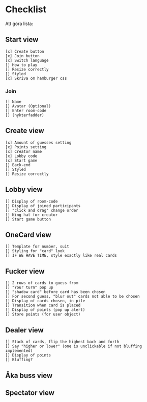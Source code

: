 # Checklist

Att göra lista:

## Start view

    [x] Create button
    [x] Join button
    [x] Switch language
    [] How to play
    [] Resize correctly
    [] Styled
    [x] Skriva om hamburger css

### Join

    [] Name
    [] Avatar (Optional)
    [] Enter room-code
    [] (nykterfadder)

## Create view

    [x] Amount of guesses setting
    [x] Points setting
    [x] Creator name
    [x] Lobby code
    [x] Start game
    [] Back-end
    [] Styled
    [] Resize correctly

## Lobby view

    [] Display of room-code
    [] Display of joined participants
    [] "click and drag" change order
    [] King hat for creator
    [] Start game button

## OneCard view

    [] Template for number, suit
    [] Styling for "card" look
    [] IF WE HAVE TIME, style exactly like real cards

## Fucker view

    [] 2 rows of cards to guess from
    [] "Your turn" pop up
    [] "shadow card" before card has been chosen
    [] For second guess, "blur out" cards not able to be chosen
    [] Display of cards chosen, in pile
    [] Transition when card is placed
    [] Display of points (pop up alert)
    [] Store points (for user object)

## Dealer view

    [] Stack of cards, flip the highest back and forth
    [] Say "higher or lower" (one is unclickable if not bluffing implemented)
    [] Display of points
    [] Bluffing?

## Åka buss view

## Spectator view

